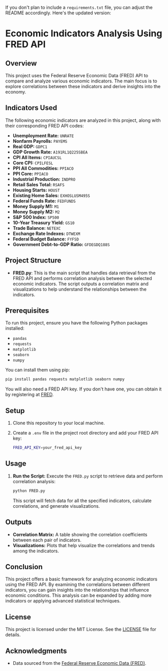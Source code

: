 If you don't plan to include a `requirements.txt` file, you can adjust the README accordingly. Here's the updated version:

# Economic Indicators Analysis Using FRED API

## Overview
This project uses the Federal Reserve Economic Data (FRED) API to compare and analyze various economic indicators. The main focus is to explore correlations between these indicators and derive insights into the economy.

## Indicators Used
The following economic indicators are analyzed in this project, along with their corresponding FRED API codes:

- **Unemployment Rate:** `UNRATE`
- **Nonfarm Payrolls:** `PAYEMS`
- **Real GDP:** `GDPC1`
- **GDP Growth Rate:** `A191RL1Q225SBEA`
- **CPI All Items:** `CPIAUCSL`
- **Core CPI:** `CPILFESL`
- **PPI All Commodities:** `PPIACO`
- **PPI Core:** `PPIACO`
- **Industrial Production:** `INDPRO`
- **Retail Sales Total:** `RSAFS`
- **Housing Starts:** `HOUST`
- **Existing Home Sales:** `EXHOSLUSM495S`
- **Federal Funds Rate:** `FEDFUNDS`
- **Money Supply M1:** `M1`
- **Money Supply M2:** `M2`
- **S&P 500 Index:** `SP500`
- **10-Year Treasury Yield:** `GS10`
- **Trade Balance:** `NETEXC`
- **Exchange Rate Indexes:** `DTWEXM`
- **Federal Budget Balance:** `FYFSD`
- **Government Debt-to-GDP Ratio:** `GFDEGDQ188S`

## Project Structure

- **FRED.py**: This is the main script that handles data retrieval from the FRED API and performs correlation analysis between the selected economic indicators. The script outputs a correlation matrix and visualizations to help understand the relationships between the indicators.

## Prerequisites

To run this project, ensure you have the following Python packages installed:

- `pandas`
- `requests`
- `matplotlib`
- `seaborn`
- `numpy`

You can install them using pip:

```sh
pip install pandas requests matplotlib seaborn numpy
```

You will also need a FRED API key. If you don't have one, you can obtain it by registering at [FRED](https://fred.stlouisfed.org/).

## Setup

1. Clone this repository to your local machine.
2. Create a `.env` file in the project root directory and add your FRED API key:

   ```sh
   FRED_API_KEY=your_fred_api_key
   ```

## Usage

1. **Run the Script:**
   Execute the `FRED.py` script to retrieve data and perform correlation analysis:

   ```sh
   python FRED.py
   ```

   This script will fetch data for all the specified indicators, calculate correlations, and generate visualizations.

## Outputs

- **Correlation Matrix:** A table showing the correlation coefficients between each pair of indicators.
- **Visualizations:** Plots that help visualize the correlations and trends among the indicators.

## Conclusion

This project offers a basic framework for analyzing economic indicators using the FRED API. By examining the correlations between different indicators, you can gain insights into the relationships that influence economic conditions. This analysis can be expanded by adding more indicators or applying advanced statistical techniques.

## License

This project is licensed under the MIT License. See the [LICENSE](LICENSE) file for details.

## Acknowledgments

- Data sourced from the [Federal Reserve Economic Data (FRED)](https://fred.stlouisfed.org/).
